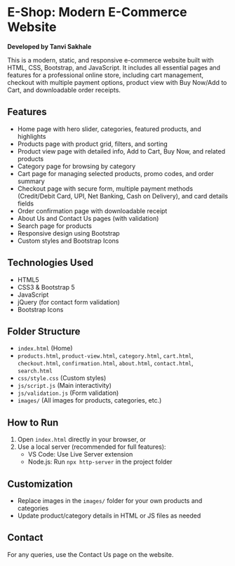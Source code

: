 
# E-Shop: Modern E-Commerce Website

**Developed by Tanvi Sakhale**

This is a modern, static, and responsive e-commerce website built with HTML, CSS, Bootstrap, and JavaScript. It includes all essential pages and features for a professional online store, including cart management, checkout with multiple payment options, product view with Buy Now/Add to Cart, and downloadable order receipts.

## Features
- Home page with hero slider, categories, featured products, and highlights
- Products page with product grid, filters, and sorting
- Product view page with detailed info, Add to Cart, Buy Now, and related products
- Category page for browsing by category
- Cart page for managing selected products, promo codes, and order summary
- Checkout page with secure form, multiple payment methods (Credit/Debit Card, UPI, Net Banking, Cash on Delivery), and card details fields
- Order confirmation page with downloadable receipt
- About Us and Contact Us pages (with validation)
- Search page for products
- Responsive design using Bootstrap
- Custom styles and Bootstrap Icons

## Technologies Used
- HTML5
- CSS3 & Bootstrap 5
- JavaScript
- jQuery (for contact form validation)
- Bootstrap Icons

## Folder Structure
- `index.html` (Home)
- `products.html`, `product-view.html`, `category.html`, `cart.html`, `checkout.html`, `confirmation.html`, `about.html`, `contact.html`, `search.html`
- `css/style.css` (Custom styles)
- `js/script.js` (Main interactivity)
- `js/validation.js` (Form validation)
- `images/` (All images for products, categories, etc.)

## How to Run
1. Open `index.html` directly in your browser, or
2. Use a local server (recommended for full features):
   - VS Code: Use Live Server extension
   - Node.js: Run `npx http-server` in the project folder

## Customization
- Replace images in the `images/` folder for your own products and categories
- Update product/category details in HTML or JS files as needed

## Contact
For any queries, use the Contact Us page on the website.